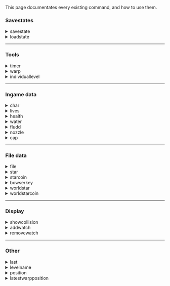 This page documentates every existing command, and how to use them.

### Savestates

<details>
<summary>savestate</summary>

> Creates a new savestate, that can be loaded in the future using the **loadstate** command.

A savestate saves in-game data, such as the amount of health and water, current held stars and star coins, nozzles currently available, currently held nozzle, etc.

**Syntax :** savestate / ss [name]

* **name** : Name of the savestate.

***
</details>

<details>
<summary>loadstate</summary>

> Loads a previously created savestate.

**Syntax :** loadstate / ls [name]

* **name** : Name of the savestate.

</details>

***

### Tools

<details>
<summary>timer</summary>

> Manages the state of the timer.

**Syntax :** timer / t [start|stop|reset]

* **start**: Starts the timer.

* **stop**: Stops the timer.

* **reset**: Resets the timer; makes it automatically start on the next loading zone.

***
</details>


<details>
<summary>warp</summary>

> Warps the player to a specific section.

**Syntax :** warp / w [name] [playerX] [playerY] [cameraX] [cameraY]

* **name**: Name of that specific section. A list of the sections is available [here](https://docs.google.com/spreadsheets/d/1FLYArXZ4g_c7-L8tu4j_GyHaQ-BDFCvdqIluxmHcKkU/edit#gid=559521057).

* **coordinates**: Coordinates of the starting location of the player (4 parameters).

***
</details>

<details>
<summary>individuallevel</summary>

> Starts an individual level.

**Syntax :** individuallevel / il [world] [type]

* **world**: Name of the world in which the individual level will be played. Can be chosen between these : bob - sl - ssl - hmc - bm - wdw - lll - ttm - ttc - rr - sotm - jrb - tidal - sots - ff - thwc - coe - mm - gos - eotmk - b1reds - b2reds - b3reds

* **type**: The type of individual level that will be performed.
Can be either:
- **100 / all** : Starts a world from scratch. Collect every star and star coin from the world.
- **allstars** : Collect every star from the world.
- **allstarcoins** : Collect every star coin from the world.
- **star** : Collect one specific from the world. Number of the star has to be precised right after. Example : "il bob star 4"
- **starcoin** : Collect one specific star coin from the world. Number of the star has to be precised right after. Example : "il ssl starcoin 2"
- **nms** : Collect a certain amount of stars and star coins from the world. Example : "il ssl nms 2 1" means that you need to collect 2 stars and 1 star coin in SSL for the timer to end.


</details>

***

### Ingame data

<details>
<summary>char</summary>

> Allows to switch characters.

**Syntax** : char [mario|luigi|toggle]

The "toggle" option switches to Luigi if Mario is the current character, and vice-versa.

***
</details>



<details>
<summary>lives</summary>

> Sets a certain number of lives to the life counter.

**Syntax** : lives [number|infinite]

Writing 'lives infinite' will prevent Mario from ever game-overing.

***
</details>

<details>
<summary>health</summary>

> Sets a certain amount of health to the player. Health count goes from 0 to 8.

**Syntax :** health [refill|empty|death|number]

* **refill**: Heals the player, to the value 8.

* **empty**: Almost kills the player, to the value 1.

* **death**: Kills the player by setting health to the value 0

* **number**: Any number between 0 and 8.

***
</details>

<details>
<summary>water</summary>

> Sets a certain amount of water to the player. Water count goes from 0 to 10000.

**Syntax :** water [refill|half|empty|number]

* **refill**: Fills the water, to the value 10000.

* **half**: Half fills the water, to the value 5000.

* **empty**: Empties the water, to the value 0.

* **number**: Any number between 0 and 10000.

***
</details>

<details>
<summary>fludd</summary>

> Manages the current nozzles that the player has access to.

**Syntax :** fludd [all|H|R|T|none]

* **all**: Gives all nozzles to the player.

* **H**: Toggles the hover nozzle for the player.

* **R**: Toggles the rocket nozzle for the player.

* **T**: Toggles the turbo nozzle for the player.

* **none**: Removes every nozzle of the player.

***
</details>

<details>
<summary>nozzle</summary>

> Sets the saved nozzles in a specific world.

**Syntax :** nozzle [world] [nozzle] [bool]

* **world**: Name of the world. Can be chosen between these : all - bob - sl - ssl - hmc - bm - wdw - lll - ttm - ttc - rr - sotm - jrb - tidal - sots - ff - thwc - coe - mm - gos - eotmk

* **nozzle**: Name of the nozzle that will be changed. Can be either : all, h, r, t, none.

* **bool**: Future state of the chosen nozzles. Can be either true or false.

***
</details>

<details>
<summary>cap</summary>

> Sets the state of the caps the player currently has.

**Syntax :** cap [type|none] [boolean] [time]

* **type**: Cap type. Can be either : invisible - invincible - metal - wing.

* **none**: This option resets all player caps.

* **boolean**: True or false.

* **time**: Decides for how long the cap will be enabled.

</details>

***

### File data

<details>
<summary>file</summary>

> Setups a file setting.

**Syntax :** file / f [complete|essentials|empty]

* **complete**: Setups a 100% file.

* **essentials**: Setups a "race" file, which is a file with all storyline stars obtained. Can be used to do 100% ILs.

* **empty**: Setups an empty file.

***
</details>

<details>
<summary>star</summary>

> Manages the state of a specific star.

**Syntax :** star / s [number] [boolean]

* **number**: Identifier of the star, between 1 and 64.

* **boolean**: Either true or false, to set the state of the star, or nothing to toggle its state.

***
</details>


<details>
<summary>starcoin</summary>

> Manages the state of a specific star coin.

**Syntax :** starcoin / sc [number] [boolean]

* **number**: Identifier of the star coin, between 1 and 64.

* **boolean**: Either true or false, to set the state of the star coin, or nothing to toggle its state.

***
</details>


<details>
<summary>bowserkey</summary>

> Manages the state of a specific bowser key.

**Syntax:** bowserkey / bk [number] [boolean]

* **number**: Identifier of the bowser key, between 1 and 3.

* **boolean**: Either true or false, to set the state of the bowser key, or nothing to toggle its state.

***
</details>

<details>
<summary>worldstar</summary>

> Sets the state of the stars in a specific world.

**Syntax :** worldstar / ws [world] [bool] [number]

* **world**: Name of the world. Can be chosen between these : bob - sl - ssl - hmc - bm - wdw - lll - ttm - ttc - rr - sotm - jrb - tidal - sots - ff - thwc - coe - mm - gos - eotmk

* **bool**: Future state of the chosen stars. Can be either true or false.

* **number** (Falcultative) Number of one specific star that can be chosen. For example, "ws bob true 1" gives the first star of BoB, which is the king bob-omb star.

***
</details>


<details>
<summary>worldstarcoin</summary>

> Sets the state of the star coins in a specific world.

**Syntax :** worldstarcoin / wsc

* **world**: Name of the world. Can be chosen between these : bob - sl - ssl - hmc - bm - wdw - lll - ttm - ttc - rr - sotm - jrb - tidal - sots - ff - thwc - coe - mm - gos - eotmk

* **bool**: Future state of the chosen star coins. Can be either true or false.

* **number** (Falcultative) Number of one specific star coin that can be chosen. Refer to worldstar to see an example of use.

</details>

***

### Display

<details>
<summary>showcollision</summary>

> Makes collision visible as bright boxes.

**Syntax :** showcollision / shc [on|off]

***
</details>

<details>
<summary>addwatch</summary>

> Adds a variable to the memory watch.

**Syntax :** addwatch / watch / aw [name]

* **name**: Name of the variable to watch for.

***
</details>
<details>
<summary>removewatch</summary>

> Removes a variable from the watch.

**Syntax :** removewatch / rw [name]

* **name**: Name of the variable to remove from the watch.

</details>

***

### Other

<details>
<summary>last</summary>

> Re-executes the last command that was executed.

**Syntax :** last / l

***
</details>

<details>
<summary>levelname</summary>

> Returns the identifier of the current level the player is standing in.

**Syntax :** levelname / ln

***
</details>

<details>
<summary>position</summary>

> Returns the current position of the player.

**Syntax :** position / pos

***
</details>

<details>
<summary>latestwarpposition</summary>

> Returns the latest position the player has warped into.

**Syntax :** latestwarpposition / lwp

***
</details>
